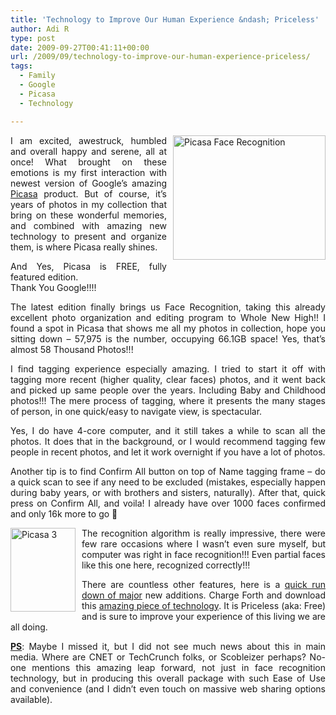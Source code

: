 ```yaml
---
title: 'Technology to Improve Our Human Experience &ndash; Priceless'
author: Adi R
type: post
date: 2009-09-27T00:41:11+00:00
url: /2009/09/technology-to-improve-our-human-experience-priceless/
tags:
  - Family
  - Google
  - Picasa
  - Technology

---
```

<p align="justify">
  <a href="https://i0.wp.com/www.adir1.com/uploads/2009/09/PicasaFaceRecognition.png" target="_blank"><img style="border-bottom: 0px; border-left: 0px; margin: 0px 0px 5px 10px; display: inline; border-top: 0px; border-right: 0px" title="Picasa Face Recognition" border="0" alt="Picasa Face Recognition" align="right" src="https://i2.wp.com/www.adir1.com/uploads/2009/09/PicasaFaceRecognition_thumb.png?resize=244%2C199" width="244" height="199" data-recalc-dims="1" /></a> I am excited, awestruck, humbled and overall happy and serene, all at once! What brought on these emotions is my first interaction with newest version of Google’s amazing <a href="http://picasa.google.com/" target="_blank">Picasa</a> product. But of course, it’s years of photos in my collection that bring on these wonderful memories, and combined with amazing new technology to present and organize them, is where Picasa really shines.
</p>

<p align="justify">
  And Yes, Picasa is FREE, fully featured edition. <br />Thank You Google!!!!
</p>

<p align="justify">
  The latest edition finally brings us Face Recognition, taking this already excellent photo organization and editing program to Whole New High!! I found a spot in Picasa that shows me all my photos in collection, hope you sitting down – 57,975 is the number, occupying 66.1GB space! Yes, that’s almost 58 Thousand Photos!!!
</p>

<p align="justify">
  I find tagging experience especially amazing. I tried to start it off with tagging more recent (higher quality, clear faces) photos, and it went back and picked up same people over the years. Including Baby and Childhood photos!!! The mere process of tagging, where it presents the many stages of person, in one quick/easy to navigate view, is spectacular.
</p>

<p align="justify">
  Yes, I do have 4-core computer, and it still takes a while to scan all the photos. It does that in the background, or I would recommend tagging few people in recent photos, and let it work overnight if you have a lot of photos.
</p>

<p align="justify">
  Another tip is to find Confirm All button on top of Name tagging frame – do a quick scan to see if any need to be excluded (mistakes, especially happen during baby years, or with brothers and sisters, naturally). After that, quick press on Confirm All, and voila! I already have over 1000 faces confirmed and only 16k more to go 🙂
</p>

<p align="justify">
  <img style="border-bottom: 0px; border-left: 0px; margin: 0px 10px 0px 0px; display: inline; border-top: 0px; border-right: 0px" title="Picasa 3" border="0" alt="Picasa 3" align="left" src="https://i2.wp.com/www.adir1.com/uploads/2009/09/Picasa309260953450PM.jpg?resize=104%2C134" width="104" height="134" data-recalc-dims="1" /> The recognition algorithm is really impressive, there were few rare occasions where I wasn’t even sure myself, but computer was right in face recognition!!! Even partial faces like this one here, recognized correctly!!!
</p>

<p align="justify">
  There are countless other features, here is a <a href="http://picasa.google.com/support/bin/answer.py?hl=en&answer=93773" target="_blank">quick run down of major</a> new additions. Charge Forth and download this <a href="http://picasa.google.com/" target="_blank">amazing piece of technology</a>. It is Priceless (aka: Free) and is sure to improve your experience of this living we are all doing.
</p>

<p align="justify">
  <strong><u>PS</u></strong>: Maybe I missed it, but I did not see much news about this in main media. Where are CNET or TechCrunch folks, or Scobleizer perhaps? No-one mentions this amazing leap forward, not just in face recognition technology, but in producing this overall package with such Ease of Use and convenience (and I didn’t even touch on massive web sharing options available).
</p>